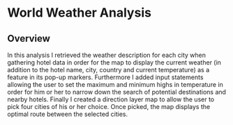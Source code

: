 # World Weather Analysis

## Overview
In this analysis I retrieved the weather description for each city when gathering hotel data in order for the map to display the current weather (in addition to the hotel name, city, country and current temperature) as a feature in its pop-up markers.  Furthermore I added input statements allowing the user to set the maximum and minimum highs in temperature in order for him or her to narrow down the search of potential destinations and nearby hotels.  Finally I created a direction layer map to allow the user to pick four cities of his or her choice.  Once picked, the map displays the optimal route between the selected cities.
